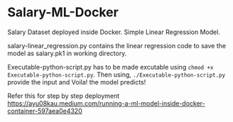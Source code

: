 # Salary-ML-Docker
Salary Dataset deployed inside Docker.
Simple Linear Regression Model.

salary-linear_regression.py contains the linear regression code to save the model as salary.pk1 in working directory.

Executable-python-script.py  has to be made excutable using `chmod +x Executable-python-script.py`.
Then using, `./Executable-python-script.py` provide the input and Voila! the model predicts!


Refer this for step by step deployment
https://ayu08kau.medium.com/running-a-ml-model-inside-docker-container-597aea0e4320

